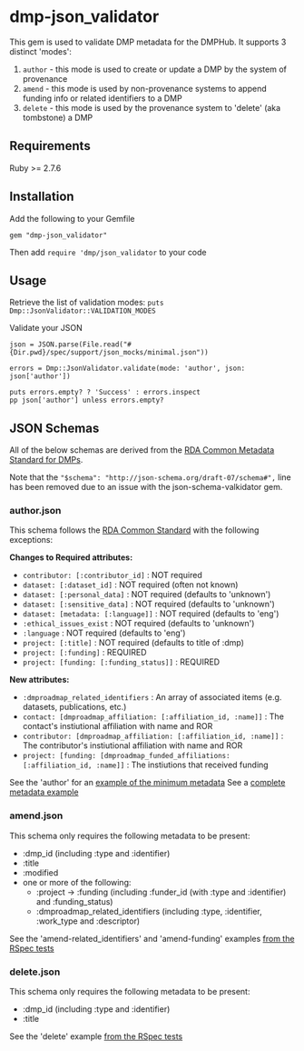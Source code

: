 # dmp-json_validator

This gem is used to validate DMP metadata for the DMPHub. It supports 3 distinct 'modes':

1. `author` - this mode is used to create or update a DMP by the system of provenance
2. `amend` - this mode is used by non-provenance systems to append funding info or related identifiers to a DMP
3. `delete` - this mode is used by the provenance system to 'delete' (aka tombstone) a DMP

## Requirements

Ruby >= 2.7.6

## Installation

Add the following to your Gemfile
```
gem "dmp-json_validator"
```

Then add `require 'dmp/json_validator` to your code

## Usage

Retrieve the list of validation modes:
`puts Dmp::JsonValidator::VALIDATION_MODES`

Validate your JSON
```
json = JSON.parse(File.read("#{Dir.pwd}/spec/support/json_mocks/minimal.json"))

errors = Dmp::JsonValidator.validate(mode: 'author', json: json['author'])

puts errors.empty? ? 'Success' : errors.inspect
pp json['author'] unless errors.empty?
```

## JSON Schemas

All of the below schemas are derived from the [RDA Common Metadata Standard for DMPs](https://github.com/RDA-DMP-Common/RDA-DMP-Common-Standard/tree/master/examples/JSON/JSON-schema).

Note that the `"$schema": "http://json-schema.org/draft-07/schema#",` line has been removed due to an issue with the json-schema-valkidator gem.

### author.json

This schema follows the [RDA Common Standard](https://github.com/RDA-DMP-Common/RDA-DMP-Common-Standard/tree/master/examples/JSON/JSON-schema) with the following exceptions:

**Changes to Required attributes:**
- `contributor: [:contributor_id]` : NOT required
- `dataset: [:dataset_id]` : NOT required (often not known)
- `dataset: [:personal_data]` : NOT required (defaults to 'unknown')
- `dataset: [:sensitive_data]` : NOT required (defaults to 'unknown')
- `dataset: [metadata: [:language]]` : NOT required (defaults to 'eng')
- `:ethical_issues_exist` : NOT required (defaults to 'unknown')
- `:language` : NOT required (defaults to 'eng')
- `project: [:title]` : NOT required (defaults to title of :dmp)
- `project: [:funding]` : REQUIRED
- `project: [funding: [:funding_status]]` : REQUIRED

**New attributes:**
- `:dmproadmap_related_identifiers` : An array of associated items (e.g. datasets, publications, etc.)
- `contact: [dmproadmap_affiliation: [:affiliation_id, :name]]` : The contact's instiutional affiliation with name and ROR
- `contributor: [dmproadmap_affiliation: [:affiliation_id, :name]]` : The contributor's instiutional affiliation with name and ROR
- `project: [funding: [dmproadmap_funded_affiliations: [:affiliation_id, :name]]` : The instiutions that received funding

See the 'author' for an [example of the minimum metadata](https://github.com/CDLUC3/dmphub-v2/tree/main/gems/dmp-json_validator/spec/support/json_mocks/minimal.json)
See a [complete metadata example](https://github.com/CDLUC3/dmphub-v2/tree/main/gems/dmp-json_validator/spec/support/json_mocks/complete.json)

### amend.json

This schema only requires the following metadata to be present:
- :dmp_id (including :type and :identifier)
- :title
- :modified
- one or more of the following:
  - :project -> :funding (including :funder_id (with :type and :identifier) and :funding_status)
  - :dmproadmap_related_identifiers (including :type, :identifier, :work_type and :descriptor)

See the 'amend-related_identifiers' and 'amend-funding' examples [from the RSpec tests](https://github.com/CDLUC3/dmphub-v2/tree/main/gems/dmp-json_validator/spec/support/json_mocks/minimal.json)

### delete.json

This schema only requires the following metadata to be present:
- :dmp_id (including :type and :identifier)
- :title

See the 'delete' example [from the RSpec tests](https://github.com/CDLUC3/dmphub-v2/tree/main/gems/dmp-json_validator/spec/support/json_mocks/minimal.json)
